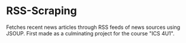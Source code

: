 # RSS-Scraping
Fetches recent news articles through RSS feeds of news sources using JSOUP.
First made as a culminating project for the course "ICS 4U1".
